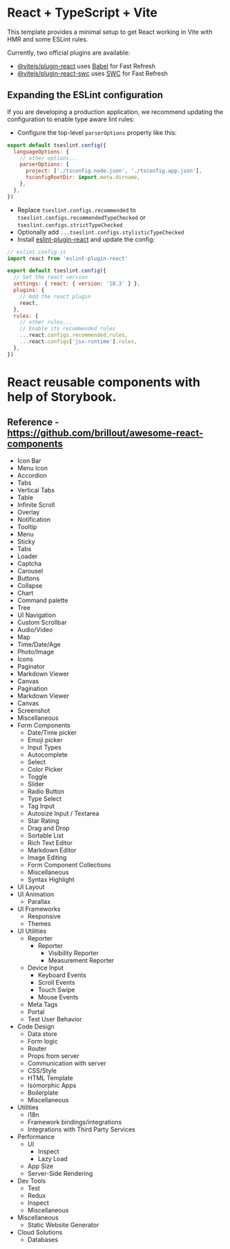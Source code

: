 # React + TypeScript + Vite

This template provides a minimal setup to get React working in Vite with HMR and some ESLint rules.

Currently, two official plugins are available:

- [@vitejs/plugin-react](https://github.com/vitejs/vite-plugin-react/blob/main/packages/plugin-react/README.md) uses [Babel](https://babeljs.io/) for Fast Refresh
- [@vitejs/plugin-react-swc](https://github.com/vitejs/vite-plugin-react-swc) uses [SWC](https://swc.rs/) for Fast Refresh

## Expanding the ESLint configuration

If you are developing a production application, we recommend updating the configuration to enable type aware lint rules:

- Configure the top-level `parserOptions` property like this:

```js
export default tseslint.config({
  languageOptions: {
    // other options...
    parserOptions: {
      project: ['./tsconfig.node.json', './tsconfig.app.json'],
      tsconfigRootDir: import.meta.dirname,
    },
  },
})
```

- Replace `tseslint.configs.recommended` to `tseslint.configs.recommendedTypeChecked` or `tseslint.configs.strictTypeChecked`
- Optionally add `...tseslint.configs.stylisticTypeChecked`
- Install [eslint-plugin-react](https://github.com/jsx-eslint/eslint-plugin-react) and update the config:

```js
// eslint.config.js
import react from 'eslint-plugin-react'

export default tseslint.config({
  // Set the react version
  settings: { react: { version: '18.3' } },
  plugins: {
    // Add the react plugin
    react,
  },
  rules: {
    // other rules...
    // Enable its recommended rules
    ...react.configs.recommended.rules,
    ...react.configs['jsx-runtime'].rules,
  },
})
```

# React reusable components with help of Storybook.
## Reference - https://github.com/brillout/awesome-react-components
- Icon Bar
- Menu Icon
- Accordion
- Tabs
- Vertical Tabs
- Table
- Infinite Scroll
- Overlay
- Notification
- Tooltip
- Menu
- Sticky 
- Tabs
- Loader
- Captcha
- Carousel
- Buttons
- Collapse
- Chart
- Command palette
- Tree
- UI Navigation
- Custom Scrollbar
- Audio/Video
- Map
- Time/Date/Age
- Photo/Image
- Icons
- Paginator
- Markdown Viewer
- Canvas
- Pagination 
- Markdown Viewer
- Canvas
- Screenshot
- Miscellaneous
- Form Components
    - Date/Time picker
    - Emoji picker
    - Input Types
    - Autocomplete
    - Select
    - Color Picker
    - Toggle
    - Slider
    - Radio Button
    - Type Select
    - Tag Input
    - Autosize Input / Textarea
    - Star Rating
    - Drag and Drop
    - Sortable List
    - Rich Text Editor
    - Markdown Editor
    - Image Editing
    - Form Component Collections
    - Miscellaneous
    - Syntax Highlight
- UI Layout
- UI Animation
    - Parallax
- UI Frameworks
    - Responsive
    - Themes
- UI Utilities
    - Reporter
        - Reporter
            - Visibility Reporter
            - Measurement Reporter
    - Device Input
        - Keyboard Events
        - Scroll Events
        - Touch Swipe
        - Mouse Events
    - Meta Tags
    - Portal
    - Test User Behavior
- Code Design
    - Data store
    - Form logic
    - Router
    - Props from server
    - Communication with server
    - CSS/Style
    - HTML Template
    - Isomorphic Apps
    - Boilerplate
    - Miscellaneous
- Utilities
    - i18n
    - Framework bindings/integrations
    - Integrations with Third Party Services
- Performance
    - UI
        - Inspect
        - Lazy Load
    - App Size
    - Server-Side Rendering
- Dev Tools
    - Test 
    - Redux
    - Inspect
    - Miscellaneous
- Miscellaneous
    - Static Website Generator
- Cloud Solutions
    - Databases
